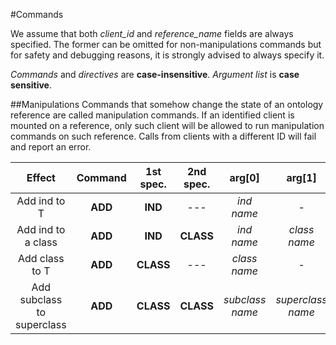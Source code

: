 #Commands

We assume that both *client_id* and *reference_name* fields are always specified.
The former can be omitted for non-manipulations commands but for safety 
and debugging reasons, it is strongly advised to always specify it.

*Commands* and *directives* are **case-insensitive**. *Argument list* is **case sensitive**.

##Manipulations
Commands that somehow change the state of an ontology reference are called
manipulation commands. If an identified client is mounted on a reference,
only such client will be allowed to run manipulation commands on such 
reference. Calls from clients with a different ID will fail and report an
error.

| Effect | Command | 1st spec. | 2nd spec. | arg[0] | arg[1] | arg[2] | arg[3] | arg[4] |
| :----: | :-----: | :-------: | :-------: | :----: | :----: | :----: | :----: | :----: |
| Add ind to T | **ADD** | **IND**   | --- | *ind name* | - | - | - | - |
| Add ind to a class | **ADD** | **IND**   | **CLASS** | *ind name* | *class name* | - | - | - |
| Add class to T | **ADD** | **CLASS** | --- | *class name* | - | - | - | - |
| Add subclass to superclass | **ADD** | **CLASS** | **CLASS** | *subclass name* | *superclass name* | - | - | - |  